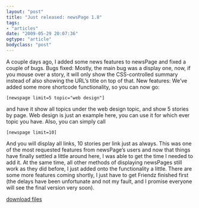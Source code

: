 ```yaml
---
layout: "post"
title: "Just released: newsPage 1.8"
tags: 
- "articles"
date: "2009-05-29 20:07:36"
ogtype: "article"
bodyclass: "post"
---
```


A couple days ago, I added some news features to newsPage and fixed a couple of bugs. Bugs fixed: Mostly, the main bug was a display one, now, if you mouse over a story, it will only show the CSS-controlled summary instead of also showing the URL’s title on top of that. New features: We’ve added some more shortcode functionality, so you can now go:


    [newspage limit=5 topic="web design"]
    


and have it show all topics under the web design topic, and show 5 stories by page. Web design is just an example here, you can use it for which ever topic you have. Also, you can simply call


    [newspage limit=10]
    


And you will display all links, 10 stories per link just as always. This was one of the most requested features from newsPage’s users and now that things have finally settled a little around here, I was able to get the time I needed to add it. At the same time, all other methods of displaying newsPages still work as they did before, I just added onto the functionality a little. There are some more features coming shortly, I just have to get Friendz finished first (the delays have been unfortunate and not my fault, and I promise everyone will see the final version very soon).

[download files](http://wordpress.org/extend/plugins/newspage/)